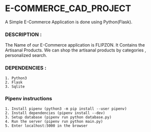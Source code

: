 # E-COMMERCE_CAD_PROJECT
A Simple E-Commerce Application is done using Python(Flask).

<h3>DESCRIPTION :</h3>
	The Name of our E-Commerce application is FLIPZON. It Contains the Artisanal Products. 
 We can shop the artisanal products by categories , personalized search. 

 <h3>DEPENDENCIES :</h3>
 	
  	1. Python3
	2. Flask
	3. Sqlite

<h3> Pipenv instructions </h3>

	1. Install pipenv (python3 -m pip install --user pipenv)
	2. Install dependencies (pipenv install --dev)
	3. Setup database (pipenv run python database.py)
	4. Run the server (pipenv run python main.py)
	5. Enter localhost:5000 in the browser
